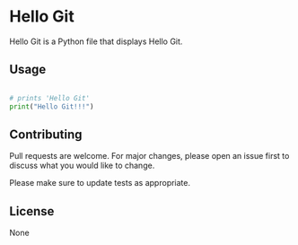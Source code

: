 # Hello Git

Hello Git is a Python file that displays Hello Git.

## Usage

```python

# prints 'Hello Git'
print("Hello Git!!!")

```

## Contributing

Pull requests are welcome. For major changes, please open an issue first
to discuss what you would like to change.

Please make sure to update tests as appropriate.

## License
None
